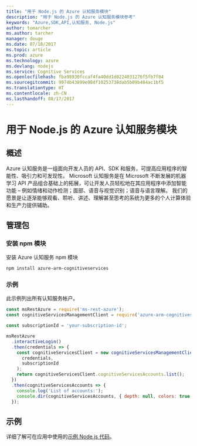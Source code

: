 ```yaml
---
title: "用于 Node.js 的 Azure 认知服务模块"
description: "用于 Node.js 的 Azure 认知服务模块参考"
keywords: "Azure,SDK,API,认知服务, Node.js"
author: tomarcher
ms.author: tarcher
manager: douge
ms.date: 07/18/2017
ms.topic: article
ms.prod: azure
ms.technology: azure
ms.devlang: nodejs
ms.service: Cognitive Services
ms.openlocfilehash: fba98930fccaf4fa40dd1d0224031276f5fb7f84
ms.sourcegitcommit: 9974b43899e98df10253738dab5b09b484ac1bf5
ms.translationtype: HT
ms.contentlocale: zh-CN
ms.lasthandoff: 08/17/2017
---
```

# <a name="azure-cognitive-services-modules-for-nodejs"></a>用于 Node.js 的 Azure 认知服务模块

## <a name="overview"></a>概述

Azure 认知服务是一组面向开发人员的 API、SDK 和服务，可提高应用程序的智能性、吸引力和可发现性。 Microsoft 认知服务是在 Microsoft 不断发展的机器学习 API 产品组合基础上的拓展，可让开发人员轻松地在其应用程序中添加智能功能 – 例如情绪和动作检测；面部、语音与视觉识别；语音与语言理解。 我们的愿景是让逐渐能够观看、聆听、讲述、理解甚至思考的系统为更多的个人计算体验和生产力提供辅助。

## <a name="management-package"></a>管理包

### <a name="install-the-npm-module"></a>安装 npm 模块

安装 Azure 认知服务 npm 模块

```bash
npm install azure-arm-cognitiveservices
```

### <a name="example"></a>示例

此示例列出所有认知服务帐户。

```javascript
const msRestAzure = require('ms-rest-azure');
const cognitiveServicesManagementClient = require('azure-arm-cognitiveservices');

const subscriptionId = 'your-subscription-id';

msRestAzure
  .interactiveLogin()
  .then(credentials => {
    const cognitiveServicesClient = new cognitiveServicesManagementClient(
      credentials,
      subscriptionId
    );
    return cognitiveServicesClient.cognitiveServicesAccounts.list();
  })
  .then(cognitiveServicesAccounts => {
    console.log('List of accounts:');
    console.dir(cognitiveServicesAccounts, { depth: null, colors: true });    
  });

```

## <a name="samples"></a>示例

详细了解可在应用中使用的[示例 Node.js 代码](https://azure.microsoft.com/resources/samples/?platform=nodejs)。
